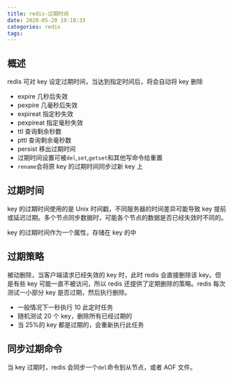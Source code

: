 ```yaml
---
title: redis-过期时间
date: 2020-05-20 19:18:33
categories: redis
tags:
---
```


## 概述

redis 可对 key 设定过期时间，当达到指定时间后，将会自动将 key 删除

- expire 几秒后失效
- pexpire 几毫秒后失效
- expireat 指定秒失效
- pexpireat 指定毫秒失效
- ttl 查询剩余秒数
- pttl 查询剩余毫秒数
- persist 移出过期时间
- 过期时间设置可被`del`,`set`,`getset`和其他写命令给重置
- `rename`会将原 key 的过期时间同步过新 key 上

## 过期时间

key 的过期时间使用的是 Unix 时间戳，不同服务器的时间差异可能导致 key 提前或延迟过期。多个节点同步数据时，可能各个节点的数据是否已经失效时不同的。

key 的过期时间作为一个属性，存储在 key 的中

## 过期策略

被动删除，当客户端请求已经失效的 key 时，此时 redis 会直接删除该 key。但是有些 key 可能一直不被访问，所以 redis 还提供了定期删除的策略。redis 每次测试一小部分 key 是否过期，然后执行删除。

- 一般情况下一秒执行 10 此定时任务
- 随机测试 20 个 key，删除所有已经过期的
- 当 25%的 key 都是过期的，会重新执行此任务

## 同步过期命令

当 key 过期时，redis 会同步一个`del`命令到从节点，或者 AOF 文件。
